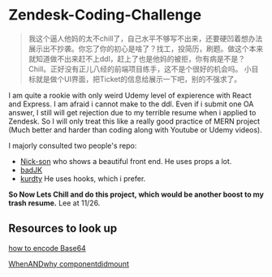 # Zendesk-Coding-Challenge

> 我这个逼人他妈的太不chill了，自己水平不够写不出来，还要硬凹着想办法展示出不抄袭。你忘了你的初心是啥了？找工，投简历，刷题。做这个本来就知道做不出来赶不上ddl，赶上了也是他妈的被拒，你有病是不是？Chill。正好没有正儿八经的前端项目练手，这不是个很好的机会吗。 小目标就是做个UI界面，把Ticket的信息给展示一下吧，别的不强求了。

I am quite a rookie with only weird Udemy level of expierence with React and Express. I am afraid i cannot make to the ddl. Even if i submit one OA answer, I still will get rejection due to my terrible resume when i applied to Zendesk. So I will only treat this like a really good practice of MERN project (Much better and harder than coding along with Youtube or Udemy videos).

I majorly consulted two people's repo: 
- [Nick-son](https://github.com/ahgdyycc/zendesk-coding-challenge) who shows a beautiful front end. He uses props a lot.
- [badJK](https://github.com/beastjk07/Zendesk-Coding-Challenge/blob/master/server/index.js) 
- [kurdty](https://github.com/baasitsharief/Zendesk_Coding_Challenge/blob/main/frontend/src/components/Ticket.js) He uses hooks, which i prefer.


**So Now Lets Chill and do this project, which would be another boost to my trash resume.** Lee at 11/26.
  
## Resources to look up

[how to encode Base64](https://codezup.com/3-ways-to-base64-string-encode-decode-javascript-node-js/)

[WhenANDwhy componentdidmount ](https://linguinecode.com/post/understanding-react-componentdidmount)
